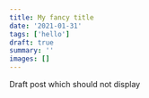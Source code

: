 ```yaml
---
title: My fancy title
date: '2021-01-31'
tags: ['hello']
draft: true
summary: ''
images: []
---
```


Draft post which should not display
